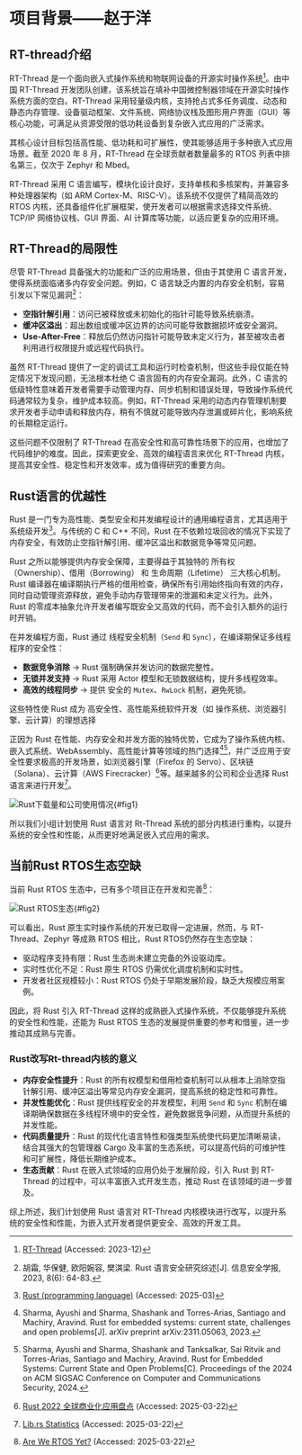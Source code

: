 # 项目背景——赵于洋

## RT-thread介绍

RT-Thread 是一个面向嵌入式操作系统和物联网设备的开源实时操作系统[^Wikipedia_2023b]。由中国 RT-Thread 开发团队创建，该系统旨在填补中国微控制器领域在开源实时操作系统方面的空白。RT-Thread 采用轻量级内核，支持抢占式多任务调度、动态和静态内存管理、设备驱动框架、文件系统、网络协议栈及图形用户界面（GUI）等核心功能，可满足从资源受限的低功耗设备到复杂嵌入式应用的广泛需求。

其核心设计目标包括高性能、低功耗和可扩展性，使其能够适用于多种嵌入式应用场景。截至 2020 年 8 月，RT-Thread 在全球贡献者数量最多的 RTOS 列表中排名第三，仅次于 Zephyr 和 Mbed。

RT-Thread 采用 C 语言编写，模块化设计良好，支持单核和多核架构，并兼容多种处理器架构（如 ARM Cortex-M、RISC-V）。该系统不仅提供了精简高效的 RTOS 内核，还具备组件化扩展框架，使开发者可以根据需求选择文件系统、TCP/IP 网络协议栈、GUI 界面、AI 计算库等功能，以适应更复杂的应用环境。

## RT-Thread的局限性

尽管 RT-Thread 具备强大的功能和广泛的应用场景，但由于其使用 C 语言开发，使得系统面临诸多内存安全问题。例如，C 语言缺乏内置的内存安全机制，容易引发以下常见漏洞[^2023rust]：

- **空指针解引用**：访问已被释放或未初始化的指针可能导致系统崩溃。
- **缓冲区溢出**：超出数组或缓冲区边界的访问可能导致数据损坏或安全漏洞。
- **Use-After-Free**：释放后仍然访问指针可能导致未定义行为，甚至被攻击者利用进行权限提升或远程代码执行。

虽然 RT-Thread 提供了一定的调试工具和运行时检查机制，但这些手段仅能在特定情况下发现问题，无法根本杜绝 C 语言固有的内存安全漏洞。此外，C 语言的低级特性意味着开发者需要手动管理内存、同步机制和错误处理，导致操作系统代码通常较为复杂，维护成本较高。例如，RT-Thread 采用的动态内存管理机制要求开发者手动申请和释放内存，稍有不慎就可能导致内存泄漏或碎片化，影响系统的长期稳定运行。

这些问题不仅限制了 RT-Thread 在高安全性和高可靠性场景下的应用，也增加了代码维护的难度。因此，探索更安全、高效的编程语言来优化 RT-Thread 内核，提高其安全性、稳定性和开发效率，成为值得研究的重要方向。

## Rust语言的优越性

Rust 是一门专为高性能、类型安全和并发编程设计的通用编程语言，尤其适用于系统级开发[^Wikipedia_2025]。与传统的 C 和 C++ 不同，Rust 在不依赖垃圾回收的情况下实现了内存安全，有效防止空指针解引用、缓冲区溢出和数据竞争等常见问题。

Rust 之所以能够提供内存安全保障，主要得益于其独特的 所有权（Ownership）、借用（Borrowing） 和 生命周期（Lifetime） 三大核心机制。Rust 编译器在编译期执行严格的借用检查，确保所有引用始终指向有效的内存，同时自动管理资源释放，避免手动内存管理带来的泄漏和未定义行为。此外，Rust 的零成本抽象允许开发者编写既安全又高效的代码，而不会引入额外的运行时开销。

在并发编程方面，Rust 通过 线程安全机制（`Send` 和 `Sync`），在编译期保证多线程程序的安全性：

- **数据竞争消除** → Rust 强制确保并发访问的数据完整性。
- **无锁并发支持** → Rust 采用 Actor 模型和无锁数据结构，提升多线程效率。
- **高效的线程同步** → 提供 安全的 `Mutex`、`RwLock` 机制，避免死锁。

这些特性使 Rust 成为 高安全性、高性能系统软件开发（如 操作系统、浏览器引擎、云计算）的理想选择

正因为 Rust 在性能、内存安全和并发方面的独特优势，它成为了操作系统内核、嵌入式系统、WebAssembly、高性能计算等领域的热门选择[^sharma2023rust][^sharma2024rust]，并广泛应用于安全性要求极高的开发场景，如浏览器引擎（Firefox 的 Servo）、区块链（Solana）、云计算（AWS Firecracker）[^Zhang]等。越来越多的公司和企业选择 Rust 语言来进行开发[^Lib.rs]。

![Rust下载量和公司使用情况](img/lib-rs-stats-rust-downloads-users.jpg){#fig1}

所以我们小组计划使用 Rust 语言对 Rt-Thread 系统的部分内核进行重构，以提升系统的安全性和性能，从而更好地满足嵌入式应用的需求。

## 当前Rust RTOS生态空缺

当前 Rust RTOS 生态中，已有多个项目正在开发和完善[^AreWeRTOSYet]：

![Rust RTOS生态](img/Rust_RTOS.png){#fig2}

可以看出，Rust 原生实时操作系统的开发已取得一定进展，然而，与 RT-Thread、Zephyr 等成熟 RTOS 相比，Rust RTOS仍然存在生态空缺：

- 驱动程序支持有限：Rust 生态尚未建立完备的外设驱动库。
- 实时性优化不足：Rust 原生 RTOS 仍需优化调度机制和实时性。
- 开发者社区规模较小：Rust RTOS 仍处于早期发展阶段，缺乏大规模应用案例。

因此，将 Rust 引入 RT-Thread 这样的成熟嵌入式操作系统，不仅能够提升系统的安全性和性能，还能为 Rust RTOS 生态的发展提供重要的参考和借鉴，进一步推动其成熟与完善。

### Rust改写Rt-thread内核的意义

+ **内存安全性提升**：Rust 的所有权模型和借用检查机制可以从根本上消除空指针解引用、缓冲区溢出等常见内存安全漏洞，提高系统的稳定性和可靠性。
+ **并发性能优化**：Rust 提供线程安全的并发模型，利用 `Send` 和 `Sync` 机制在编译期确保数据在多线程环境中的安全性，避免数据竞争问题，从而提升系统的并发性能。
+ **代码质量提升**：Rust 的现代化语言特性和强类型系统使代码更加清晰易读，结合其强大的包管理器 Cargo 及丰富的生态系统，可以提高代码的可维护性和可扩展性，降低长期维护成本。
+ **生态贡献**：Rust 在嵌入式领域的应用仍处于发展阶段，引入 Rust 到 RT-Thread 的过程中，可以丰富嵌入式开发生态，推动 Rust 在该领域的进一步普及。

综上所述，我们计划使用 Rust 语言对 RT-Thread 内核模块进行改写，以提升系统的安全性和性能，为嵌入式开发者提供更安全、高效的开发工具。

[^RTThread]: [RT-Thread Documentation](https://www.rt-thread.org/document/site/#/) (Accessed: 2025-03-18)
[^Wikipedia_2025]: [Rust (programming language)](https://en.wikipedia.org/wiki/Rust_(programming_language)) (Accessed: 2025-03)
[^Wikipedia_2023b]: [RT-Thread](https://en.wikipedia.org/wiki/RT-Thread) (Accessed: 2023-12)
[^2023rust]: 胡霜, 华保健, 欧阳婉容, 樊淇梁. Rust 语言安全研究综述[J]. 信息安全学报, 2023, 8(6): 64-83.
[^sharma2023rust]: Sharma, Ayushi and Sharma, Shashank and Torres-Arias, Santiago and Machiry, Aravind. Rust for embedded systems: current state, challenges and open problems[J]. arXiv preprint arXiv:2311.05063, 2023.
[^sharma2024rust]: Sharma, Ayushi and Sharma, Shashank and Tanksalkar, Sai Ritvik and Torres-Arias, Santiago and Machiry, Aravind. Rust for Embedded Systems: Current State and Open Problems[C]. Proceedings of the 2024 on ACM SIGSAC Conference on Computer and Communications Security, 2024.
[^Zhang]: [Rust 2022 全球商业化应用盘点](https://rustmagazine.org/issue-1/2022-review-the-adoption-of-rust-in-business-zh/) (Accessed: 2025-03-22)
[^Lib.rs]: [Lib.rs Statistics](https://lib.rs/stats) (Accessed: 2025-03-22)
[^AreWeRTOSYet]: [Are We RTOS Yet?](https://arewertosyet.com/) (Accessed: 2025-03-22)